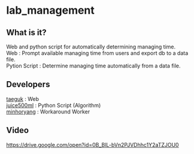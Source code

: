 # lab_management

## What is it?
Web and python script for automatically determining managing time. <br>
Web : Prompt available managing time from users and export db to a data file. <br>
Pytion Script : Determine managing time automatically from a data file. <br>

## Developers
[taeguk](https://github.com/taeguk) : Web <br>
[juice500ml](https://github.com/juice500ml) : Python Script (Algorithm) <br>
[minhoryang](https://github.com/minhoryang) : Workaround Worker

## Video
https://drive.google.com/open?id=0B_BlL-bVn2PJVDhhc1Y2aTZJOU0
